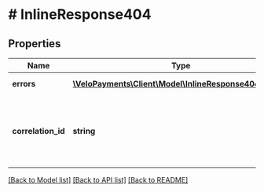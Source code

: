 # # InlineResponse404

## Properties

Name | Type | Description | Notes
------------ | ------------- | ------------- | -------------
**errors** | [**\VeloPayments\Client\Model\InlineResponse404Errors[]**](InlineResponse404Errors.md) | one or more errors | [optional] 
**correlation_id** | **string** | a unique identifier to track a request or related sequence of requests | [optional] 

[[Back to Model list]](../../README.md#documentation-for-models) [[Back to API list]](../../README.md#documentation-for-api-endpoints) [[Back to README]](../../README.md)


